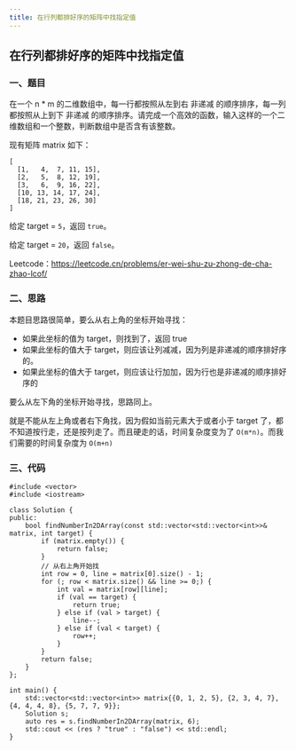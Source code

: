 ```yaml
---
title: 在行列都排好序的矩阵中找指定值
---
```


## 在行列都排好序的矩阵中找指定值

### 一、题目

在一个 n * m 的二维数组中，每一行都按照从左到右 非递减 的顺序排序，每一列都按照从上到下 非递减 的顺序排序。请完成一个高效的函数，输入这样的一个二维数组和一个整数，判断数组中是否含有该整数。

现有矩阵 matrix 如下：

```
[
  [1,   4,  7, 11, 15],
  [2,   5,  8, 12, 19],
  [3,   6,  9, 16, 22],
  [10, 13, 14, 17, 24],
  [18, 21, 23, 26, 30]
]
```

给定 target = `5`，返回 `true`。

给定 target = `20`，返回 `false`。

Leetcode：https://leetcode.cn/problems/er-wei-shu-zu-zhong-de-cha-zhao-lcof/

### 二、思路

本题目思路很简单，要么从右上角的坐标开始寻找：

- 如果此坐标的值为 target，则找到了，返回 true
- 如果此坐标的值大于 target，则应该让列减减，因为列是非递减的顺序排好序的。
- 如果此坐标的值大于 target，则应该让行加加，因为行也是非递减的顺序排好序的

要么从左下角的坐标开始寻找，思路同上。

就是不能从左上角或者右下角找，因为假如当前元素大于或者小于 target 了，都不知道按行走，还是按列走了。而且硬走的话，时间复杂度变为了 `O(m*n)`。而我们需要的时间复杂度为 `O(m+n)`

### 三、代码

```
#include <vector>
#include <iostream>

class Solution {
public:
    bool findNumberIn2DArray(const std::vector<std::vector<int>>& matrix, int target) {
        if (matrix.empty()) {
            return false;
        }
        // 从右上角开始找
        int row = 0, line = matrix[0].size() - 1;
        for (; row < matrix.size() && line >= 0;) {
            int val = matrix[row][line];
            if (val == target) {
                return true;
            } else if (val > target) {
                line--;
            } else if (val < target) {
                row++;
            }
        }
        return false;
    }
};

int main() {
    std::vector<std::vector<int>> matrix{{0, 1, 2, 5}, {2, 3, 4, 7}, {4, 4, 4, 8}, {5, 7, 7, 9}};
    Solution s;
    auto res = s.findNumberIn2DArray(matrix, 6);
    std::cout << (res ? "true" : "false") << std::endl;
}
```

